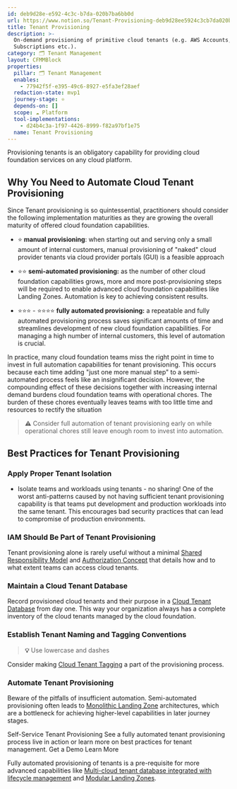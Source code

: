 ```yaml
---
id: deb9d28e-e592-4c3c-b7da-020b7ba6bb0d
url: https://www.notion.so/Tenant-Provisioning-deb9d28ee5924c3cb7da020b7ba6bb0d
title: Tenant Provisioning
description: >-
  On-demand provisioning of primitive cloud tenants (e.g. AWS Accounts, Azure
  Subscriptions etc.).
category: 🗂 Tenant Management
layout: CFMMBlock
properties:
  pillar: 🗂 Tenant Management
  enables:
    - 77942f5f-e395-49c6-8927-e5fa3ef28aef
  redaction-state: mvp1
  journey-stage: ⭐️
  depends-on: []
  scope: ☁️ Platform
  tool-implementations:
    - d24b4c3a-1f97-4426-8999-f82a97bf1e75
  name: Tenant Provisioning
---
```


Provisioning tenants is an obligatory capability for providing cloud foundation services on any cloud platform. 

## Why You Need to Automate Cloud Tenant Provisioning

Since Tenant provisioning is so quintessential, practitioners should consider the following implementation maturities as they are growing the overall maturity of offered cloud foundation capabilities. 

- ⭐️  **manual provisioning**: when starting out and serving only a small amount of internal customers, manual provisioning of "naked" cloud provider tenants via cloud provider portals (GUI) is a feasible approach

- ⭐️⭐️ **semi-automated provisioning:** as the number of other cloud foundation capabilities grows, more and more post-provisioning steps will be required to enable advanced cloud foundation capabilities like Landing Zones. Automation is key to achieving consistent results. 

- ⭐️⭐️⭐️ - ⭐️⭐️⭐️⭐️ **fully automated provisioning:** a repeatable and fully automated provisioning process saves significant amounts of time and streamlines development of new cloud foundation capabilities. For managing a high number of internal customers, this level of automation is crucial.

In practice, many cloud foundation teams miss the right point in time to invest in full automation capabilities for tenant provisioning. This occurs because each time adding "just one more manual step" to a semi-automated process feels like an insignificant decision. However, the compounding effect of these decisions together with increasing internal demand burdens cloud foundation teams with operational chores. The burden of these chores eventually leaves teams with too little time and resources to rectify the situation

> **⚠️** Consider full automation of tenant provisioning early on while operational chores still leave enough room to invest into automation.

## Best Practices for Tenant Provisioning

### Apply Proper Tenant Isolation

- Isolate teams and workloads using tenants - no sharing! One of the worst anti-patterns caused by not having sufficient tenant provisioning capability is that teams put development and production workloads into the same tenant. This encourages bad security practices that can lead to compromise of production environments.

### IAM Should Be Part of Tenant Provisioning

Tenant provisioning alone is rarely useful without a minimal [Shared Responsibility Model](/maturity-model/security-and-compliance/shared-responsibility-model.md) and [Authorization Concept](/maturity-model/iam/authorization-concept.md) that details how and to what extent teams can access cloud tenants.

### Maintain a Cloud Tenant Database

Record provisioned cloud tenants and their purpose in a [Cloud Tenant Database](/maturity-model/tenant-management/cloud-tenant-database.md) from day one. This way your organization always has a complete inventory of the cloud tenants managed by the cloud foundation.

### Establish Tenant Naming and Tagging Conventions

> **💡** Use lowercase and dashes

Consider making [Cloud Tenant Tagging](/maturity-model/security-and-compliance/cloud-tenant-tagging.md) a part of the provisioning process.

### Automate Tenant Provisioning

Beware of the pitfalls of insufficient automation. Semi-automated provisioning often leads to [Monolithic Landing Zone](/maturity-model/tenant-management/monolithic-landing-zone.md) architectures, which are a bottleneck for achieving higher-level capabilities in later journey stages. 

<!--notion-markdown-cms:raw-->
<CallToAction>
  <CtaHeader>Self-Service Tenant Provisioning</CtaHeader>
  <CtaText>See a fully automated tenant provisioning process live in action or learn more on best practices for tenant management.</CtaText>
  <CtaButton class="btn-primary" url="https://www.meshcloud.io/use-case-cloud-zones/">Get a Demo</CtaButton>
  <CtaButton class="btn-secondary" url="https://www.meshcloud.io/2021/01/27/cloud-tenant-management-what-you-need-to-know-in-2021/">Learn More</CtaButton>
</CallToAction>

Fully automated provisioning of tenants is a pre-requisite for more advanced capabilities like [Multi-cloud tenant database integrated with lifecycle management](/maturity-model/tenant-management/multi-cloud-tenant-database-integrated-with-lifecycle-management.md) and [Modular Landing Zones](/maturity-model/tenant-management/modular-landing-zones.md).



